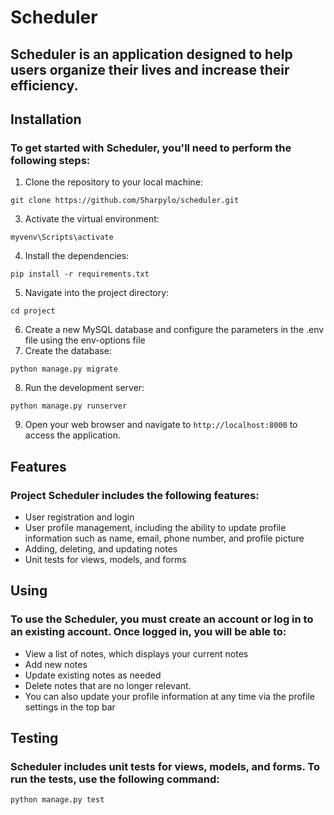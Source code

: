 # Scheduler
## Scheduler is an application designed to help users organize their lives and increase their efficiency.

## Installation
### To get started with Scheduler, you'll need to perform the following steps:
1. Clone the repository to your local machine:
```
git clone https://github.com/Sharpylo/scheduler.git
```
3. Activate the virtual environment:
```
myvenv\Scripts\activate
```
4. Install the dependencies:
```
pip install -r requirements.txt
```
5. Navigate into the project directory:
```
cd project
```
6. Create a new MySQL database and configure the parameters in the .env file using the env-options file
7. Create the database:
```
python manage.py migrate
```
8. Run the development server:
```
python manage.py runserver
```
9. Open your web browser and navigate to ```http://localhost:8000``` to access the application.

## Features
### Project Scheduler includes the following features:
- User registration and login
- User profile management, including the ability to update profile information such as name, email, phone number, and profile picture
- Adding, deleting, and updating notes
- Unit tests for views, models, and forms

## Using
### To use the Scheduler, you must create an account or log in to an existing account. Once logged in, you will be able to:
- View a list of notes, which displays your current notes
- Add new notes 
- Update existing notes as needed
- Delete notes that are no longer relevant.
- You can also update your profile information at any time via the profile settings in the top bar

## Testing
### Scheduler includes unit tests for views, models, and forms. To run the tests, use the following command:
```
python manage.py test
```


